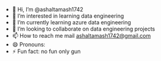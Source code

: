 - 👋 Hi, I’m @ashaltamash1742
- 👀 I’m interested in learning data engineering
- 🌱 I’m currently learning azure data engineering
- 💞️ I’m looking to collaborate on data engineering projects
- 📫 How to reach me mail ashaltamash1742@gmail.com
- 😄 Pronouns: 
- ⚡ Fun fact: no fun only gun
  
<!---
ashaltamash1742/ashaltamash1742 is a ✨ special ✨ repository because its `README.md` (this file) appears on your GitHub profile.
You can click the Preview link to take a look at your changes.
--->
